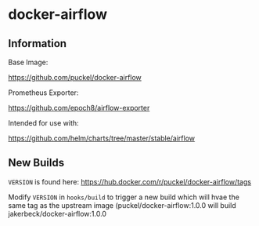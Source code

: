 # docker-airflow

## Information
Base Image:

https://github.com/puckel/docker-airflow

Prometheus Exporter:

https://github.com/epoch8/airflow-exporter

Intended for use with:

https://github.com/helm/charts/tree/master/stable/airflow


## New Builds
`VERSION` is found here: https://hub.docker.com/r/puckel/docker-airflow/tags 

Modify `VERSION` in `hooks/build` to trigger a new build which will hvae the same tag as the upstream image (puckel/docker-airflow:1.0.0 will build jakerbeck/docker-airflow:1.0.0
